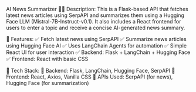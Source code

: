 AI News Summarizer 📰🤖
Description:
This is a Flask-based API that fetches latest news articles using SerpAPI and summarizes them using a Hugging Face LLM (Mistral-7B-Instruct-v0.1). It also includes a React frontend for users to enter a topic and receive a concise AI-generated news summary.

📌 Features:
✅ Fetch latest news using SerpAPI
✅ Summarize news articles using Hugging Face AI
✅ Uses LangChain Agents for automation
✅ Simple React UI for user interaction
✅ Backend: Flask + LangChain + Hugging Face
✅ Frontend: React with basic CSS

📌 Tech Stack:
🔹 Backend: Flask, LangChain, Hugging Face, SerpAPI
🔹 Frontend: React, Axios, Vanilla CSS
🔹 APIs Used: SerpAPI (for news), Hugging Face (for summarization)

